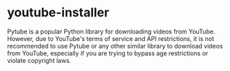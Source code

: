 # youtube-installer
Pytube is a popular Python library for downloading videos from YouTube. However, due to YouTube's terms of service and API restrictions, it is not recommended to use Pytube or any other similar library to download videos from YouTube, especially if you are trying to bypass age restrictions or violate copyright laws.
